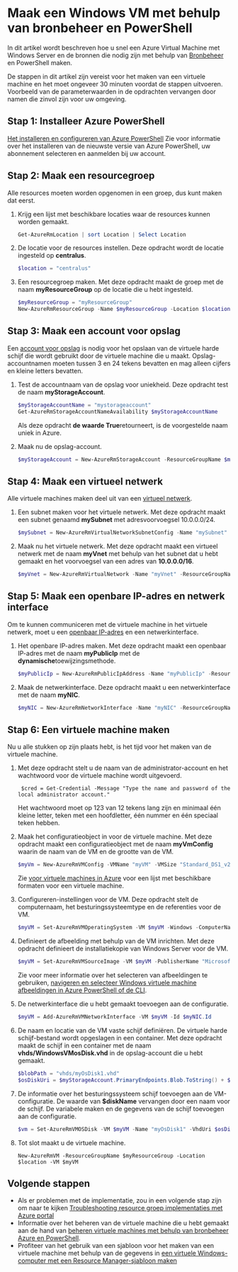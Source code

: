 <properties
    pageTitle="Maak een Azure VM met PowerShell | Microsoft Azure"
    description="Azure PowerShell en Azure Resource Manager gebruiken om eenvoudig te maken een nieuwe VM met Windows Server."
    services="virtual-machines-windows"
    documentationCenter=""
    authors="davidmu1"
    manager="timlt"
    editor=""
    tags="azure-resource-manager"/>

<tags
    ms.service="virtual-machines-windows"
    ms.workload="na"
    ms.tgt_pltfrm="na"
    ms.devlang="na"
    ms.topic="get-started-article"
    ms.date="10/21/2016"
    ms.author="davidmu"/>

# <a name="create-a-windows-vm-using-resource-manager-and-powershell"></a>Maak een Windows VM met behulp van bronbeheer en PowerShell

In dit artikel wordt beschreven hoe u snel een Azure Virtual Machine met Windows Server en de bronnen die nodig zijn met behulp van [Bronbeheer](../azure-resource-manager/resource-group-overview.md) en PowerShell maken. 

De stappen in dit artikel zijn vereist voor het maken van een virtuele machine en het moet ongeveer 30 minuten voordat de stappen uitvoeren. Voorbeeld van de parameterwaarden in de opdrachten vervangen door namen die zinvol zijn voor uw omgeving.

## <a name="step-1-install-azure-powershell"></a>Stap 1: Installeer Azure PowerShell

[Het installeren en configureren van Azure PowerShell](../powershell-install-configure.md) Zie voor informatie over het installeren van de nieuwste versie van Azure PowerShell, uw abonnement selecteren en aanmelden bij uw account.
        
## <a name="step-2-create-a-resource-group"></a>Stap 2: Maak een resourcegroep

Alle resources moeten worden opgenomen in een groep, dus kunt maken dat eerst.  

1. Krijg een lijst met beschikbare locaties waar de resources kunnen worden gemaakt.

    ```powershell
    Get-AzureRmLocation | sort Location | Select Location
    ```

2. De locatie voor de resources instellen. Deze opdracht wordt de locatie ingesteld op **centralus**.

    ```powershell
    $location = "centralus"
    ```
    
3. Een resourcegroep maken. Met deze opdracht maakt de groep met de naam **myResourceGroup** op de locatie die u hebt ingesteld.

    ```powershell
    $myResourceGroup = "myResourceGroup"
    New-AzureRmResourceGroup -Name $myResourceGroup -Location $location
    ```
    
## <a name="step-3-create-a-storage-account"></a>Stap 3: Maak een account voor opslag

Een [account voor opslag](../storage/storage-introduction.md) is nodig voor het opslaan van de virtuele harde schijf die wordt gebruikt door de virtuele machine die u maakt. Opslag-accountnamen moeten tussen 3 en 24 tekens bevatten en mag alleen cijfers en kleine letters bevatten.

1. Test de accountnaam van de opslag voor uniekheid. Deze opdracht test de naam **myStorageAccount**.

    ```powershell
    $myStorageAccountName = "mystorageaccount"
    Get-AzureRmStorageAccountNameAvailability $myStorageAccountName
    ```
    
    Als deze opdracht **de waarde True**retourneert, is de voorgestelde naam uniek in Azure. 
    
2. Maak nu de opslag-account.
    
    ```powershell    
    $myStorageAccount = New-AzureRmStorageAccount -ResourceGroupName $myResourceGroup -Name $myStorageAccountName -SkuName "Standard_LRS" -Kind "Storage" -Location $location
    ```
    
## <a name="step-4-create-a-virtual-network"></a>Stap 4: Maak een virtueel netwerk

Alle virtuele machines maken deel uit van een [virtueel netwerk](../virtual-network/virtual-networks-overview.md).

1. Een subnet maken voor het virtuele netwerk. Met deze opdracht maakt een subnet genaamd **mySubnet** met adresvoorvoegsel 10.0.0.0/24.
        
    ```powershell
    $mySubnet = New-AzureRmVirtualNetworkSubnetConfig -Name "mySubnet" -AddressPrefix 10.0.0.0/24
    ```
    
2. Maak nu het virtuele netwerk. Met deze opdracht maakt een virtueel netwerk met de naam **myVnet** met behulp van het subnet dat u hebt gemaakt en het voorvoegsel van een adres van **10.0.0.0/16**.

    ```powershell
    $myVnet = New-AzureRmVirtualNetwork -Name "myVnet" -ResourceGroupName $myResourceGroup -Location $location -AddressPrefix 10.0.0.0/16 -Subnet $mySubnet
    ```
        
## <a name="step-5-create-a-public-ip-address-and-network-interface"></a>Stap 5: Maak een openbare IP-adres en netwerk interface

Om te kunnen communiceren met de virtuele machine in het virtuele netwerk, moet u een [openbaar IP-adres](../virtual-network/virtual-network-ip-addresses-overview-arm.md) en een netwerkinterface.

1. Het openbare IP-adres maken. Met deze opdracht maakt een openbaar IP-adres met de naam **myPublicIp** met de **dynamische**toewijzingsmethode.
 
    ```powershell
    $myPublicIp = New-AzureRmPublicIpAddress -Name "myPublicIp" -ResourceGroupName $myResourceGroup -Location $location -AllocationMethod Dynamic
    ```
        
2. Maak de netwerkinterface. Deze opdracht maakt u een netwerkinterface met de naam **myNIC**.

    ```powershell
    $myNIC = New-AzureRmNetworkInterface -Name "myNIC" -ResourceGroupName $myResourceGroup -Location $location -SubnetId $myVnet.Subnets[0].Id -PublicIpAddressId $myPublicIp.Id
    ```
       
## <a name="step-6-create-a-virtual-machine"></a>Stap 6: Een virtuele machine maken

Nu u alle stukken op zijn plaats hebt, is het tijd voor het maken van de virtuele machine.

1. Met deze opdracht stelt u de naam van de administrator-account en het wachtwoord voor de virtuele machine wordt uitgevoerd.

        $cred = Get-Credential -Message "Type the name and password of the local administrator account."
        
    Het wachtwoord moet op 123 van 12 tekens lang zijn en minimaal één kleine letter, teken met een hoofdletter, één nummer en één speciaal teken hebben. 
        
2. Maak het configuratieobject in voor de virtuele machine. Met deze opdracht maakt een configuratieobject met de naam **myVmConfig** waarin de naam van de VM en de grootte van de VM.

    ```powershell
    $myVm = New-AzureRmVMConfig -VMName "myVM" -VMSize "Standard_DS1_v2"
    ```
     
    Zie [voor virtuele machines in Azure](virtual-machines-windows-sizes.md) voor een lijst met beschikbare formaten voor een virtuele machine.
    
3. Configureren-instellingen voor de VM. Deze opdracht stelt de computernaam, het besturingssysteemtype en de referenties voor de VM.

    ```powershell
    $myVM = Set-AzureRmVMOperatingSystem -VM $myVM -Windows -ComputerName "myVM" -Credential $cred -ProvisionVMAgent -EnableAutoUpdate
    ```
    
4. Definieert de afbeelding met behulp van de VM inrichten. Met deze opdracht definieert de installatiekopie van Windows Server voor de VM. 

    ```powershell
    $myVM = Set-AzureRmVMSourceImage -VM $myVM -PublisherName "MicrosoftWindowsServer" -Offer "WindowsServer" -Skus "2012-R2-Datacenter" -Version "latest"
    ```
        
    Zie voor meer informatie over het selecteren van afbeeldingen te gebruiken, [navigeren en selecteer Windows virtuele machine afbeeldingen in Azure PowerShell of de CLI](virtual-machines-windows-cli-ps-findimage.md).
        
5. De netwerkinterface die u hebt gemaakt toevoegen aan de configuratie.

    ```powershell
    $myVM = Add-AzureRmVMNetworkInterface -VM $myVM -Id $myNIC.Id
    ```
        
6. De naam en locatie van de VM vaste schijf definiëren. De virtuele harde schijf-bestand wordt opgeslagen in een container. Met deze opdracht maakt de schijf in een container met de naam **vhds/WindowsVMosDisk.vhd** in de opslag-account die u hebt gemaakt.

    ```powershell
    $blobPath = "vhds/myOsDisk1.vhd"
    $osDiskUri = $myStorageAccount.PrimaryEndpoints.Blob.ToString() + $blobPath
    ```
        
7. De informatie over het besturingssysteem schijf toevoegen aan de VM-configuratie. De waarde van **$diskName** vervangen door een naam voor de schijf. De variabele maken en de gegevens van de schijf toevoegen aan de configuratie.
    
    ```powershell
    $vm = Set-AzureRmVMOSDisk -VM $myVM -Name "myOsDisk1" -VhdUri $osDiskUri -CreateOption fromImage
    ```
        
8. Tot slot maakt u de virtuele machine.

    ```
    New-AzureRmVM -ResourceGroupName $myResourceGroup -Location $location -VM $myVM
    ```
                                  
## <a name="next-steps"></a>Volgende stappen

- Als er problemen met de implementatie, zou in een volgende stap zijn om naar te kijken [Troubleshooting resource groep implementaties met Azure portal](../resource-manager-troubleshoot-deployments-portal.md)
- Informatie over het beheren van de virtuele machine die u hebt gemaakt aan de hand van [beheren virtuele machines met behulp van bronbeheer Azure en PowerShell](virtual-machines-windows-ps-manage.md).
- Profiteer van het gebruik van een sjabloon voor het maken van een virtuele machine met behulp van de gegevens in [een virtuele Windows-computer met een Resource Manager-sjabloon maken](virtual-machines-windows-ps-template.md)
